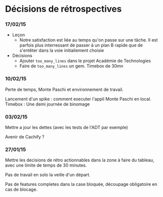 # Décisions de rétrospectives

### 17/02/15

* Leçon
  * Notre satisfaction est liée au temps qu'on passe sur une tâche. Il est parfois plus interressant de passer à un plan B rapide que de s'entêter dans la voie initialiement choisie
* Décisions 
  * Ajouter `too_many_lines` dans le projet Académie de Technologies
  * Faire de `too_many_lines` un gem. Timebox de 30mn

### 10/02/15

Perte de temps, Monte Paschi et environnement de travail.

Lancement d'un spike : comment executer l'appli Monte Paschi en local.
Timebox : Une demi journée de binomage

### 03/02/15

Mettre a jour les dettes (avec les tests de l'ADT par exemple)

Avenir de Cachify ?

### 27/01/15

Mettre les decisions de rétro actionnables dans la zone à faire du tableau, avec une limite de temps de 30 minutes.

Pas de travail en solo la veille d'un départ.

Pas de features completes dans la case bloquée, découpage obligatoire en cas de blocage.


